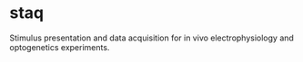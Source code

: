 # staq
Stimulus presentation and data acquisition for in vivo electrophysiology and optogenetics experiments.
